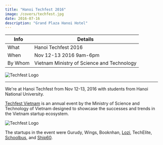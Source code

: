 ```yaml
---
title: "Hanoi Techfest 2016"
image: /covers/techfest.jpg
date: 2016-07-16
description: "Grand Plaza Hanoi Hotel"
---
```



Info | Details 
--- | ---
What | Hanoi Techfest 2016
When | Nov 12-13 2016 9am-6pm
By Whom | Vietnam Ministry of Science and Technology

![Techfest Logo](/covers/techfest.jpg)

---


We're at Hanoi Techfest from Nov 12-13, 2016 with students from Hanoi National University. 

[Techfest Vietnam](http://www.techfest.vn) is an annual event by the Ministry of Science and Technology of Vietnam designed to showcase the successes and trends in the Vietnam startup ecosystem.  

![Techfest Logo](https://sorasystem.sirv.com/logos/techfest.png)

The startups in the event were Gurudy, Wings, Booknhan, [Lozi](http://lozi.vn/), TechElite, [Schoolbus](https://schoolbus.vn), and [Ship60](https://ship60.com).
